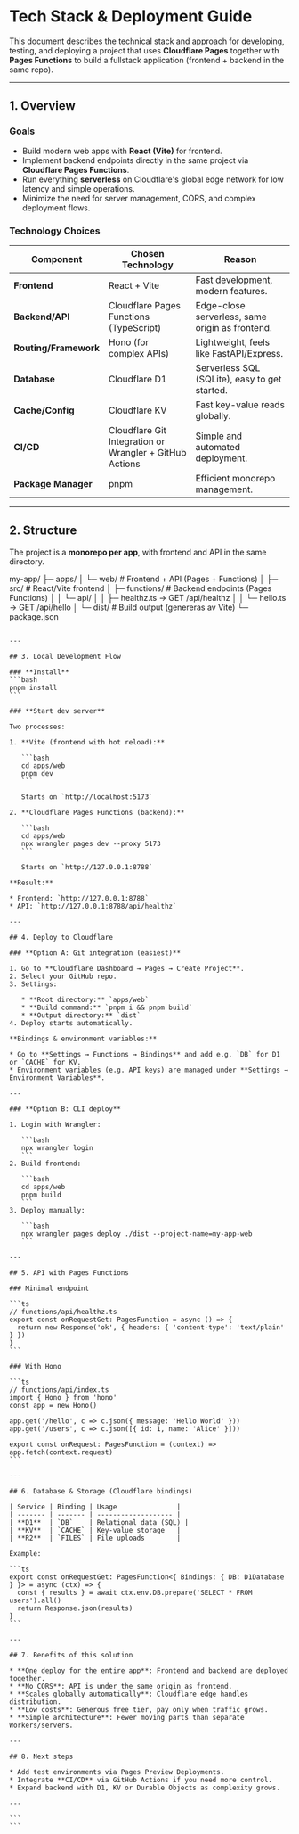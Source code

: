 # Tech Stack & Deployment Guide

This document describes the technical stack and approach for developing, testing, and deploying a project that uses **Cloudflare Pages** together with **Pages Functions** to build a fullstack application (frontend + backend in the same repo).

---

## 1. Overview

### **Goals**
- Build modern web apps with **React (Vite)** for frontend.
- Implement backend endpoints directly in the same project via **Cloudflare Pages Functions**.
- Run everything **serverless** on Cloudflare's global edge network for low latency and simple operations.
- Minimize the need for server management, CORS, and complex deployment flows.

### **Technology Choices**
| Component          | Chosen Technology            | Reason |
|--------------------|------------------------------|--------|
| **Frontend**       | React + Vite                 | Fast development, modern features. |
| **Backend/API**    | Cloudflare Pages Functions (TypeScript) | Edge-close serverless, same origin as frontend. |
| **Routing/Framework** | Hono (for complex APIs)   | Lightweight, feels like FastAPI/Express. |
| **Database**       | Cloudflare D1                | Serverless SQL (SQLite), easy to get started. |
| **Cache/Config**   | Cloudflare KV                | Fast key-value reads globally. |
| **CI/CD**          | Cloudflare Git Integration or Wrangler + GitHub Actions | Simple and automated deployment. |
| **Package Manager** | pnpm                        | Efficient monorepo management. |

---

## 2. Structure

The project is a **monorepo per app**, with frontend and API in the same directory.


my-app/
├─ apps/
│  └─ web/                 # Frontend + API (Pages + Functions)
│     ├─ src/              # React/Vite frontend
│     ├─ functions/        # Backend endpoints (Pages Functions)
│     │   └─ api/
│     │       ├─ healthz.ts  -> GET /api/healthz
│     │       └─ hello.ts    -> GET /api/hello
│     └─ dist/             # Build output (genereras av Vite)
└─ package.json

````

---

## 3. Local Development Flow

### **Install**
```bash
pnpm install
```

### **Start dev server**

Two processes:

1. **Vite (frontend with hot reload):**

   ```bash
   cd apps/web
   pnpm dev
   ```

   Starts on `http://localhost:5173`

2. **Cloudflare Pages Functions (backend):**

   ```bash
   cd apps/web
   npx wrangler pages dev --proxy 5173
   ```

   Starts on `http://127.0.0.1:8788`

**Result:**

* Frontend: `http://127.0.0.1:8788`
* API: `http://127.0.0.1:8788/api/healthz`

---

## 4. Deploy to Cloudflare

### **Option A: Git integration (easiest)**

1. Go to **Cloudflare Dashboard → Pages → Create Project**.
2. Select your GitHub repo.
3. Settings:

   * **Root directory:** `apps/web`
   * **Build command:** `pnpm i && pnpm build`
   * **Output directory:** `dist`
4. Deploy starts automatically.

**Bindings & environment variables:**

* Go to **Settings → Functions → Bindings** and add e.g. `DB` for D1 or `CACHE` for KV.
* Environment variables (e.g. API keys) are managed under **Settings → Environment Variables**.

---

### **Option B: CLI deploy**

1. Login with Wrangler:

   ```bash
   npx wrangler login
   ```
2. Build frontend:

   ```bash
   cd apps/web
   pnpm build
   ```
3. Deploy manually:

   ```bash
   npx wrangler pages deploy ./dist --project-name=my-app-web
   ```

---

## 5. API with Pages Functions

### Minimal endpoint

```ts
// functions/api/healthz.ts
export const onRequestGet: PagesFunction = async () => {
  return new Response('ok', { headers: { 'content-type': 'text/plain' } })
}
```

### With Hono

```ts
// functions/api/index.ts
import { Hono } from 'hono'
const app = new Hono()

app.get('/hello', c => c.json({ message: 'Hello World' }))
app.get('/users', c => c.json([{ id: 1, name: 'Alice' }]))

export const onRequest: PagesFunction = (context) => app.fetch(context.request)
```

---

## 6. Database & Storage (Cloudflare bindings)

| Service | Binding | Usage               |
| ------- | ------- | ------------------- |
| **D1**  | `DB`    | Relational data (SQL) |
| **KV**  | `CACHE` | Key-value storage   |
| **R2**  | `FILES` | File uploads        |

Example:

```ts
export const onRequestGet: PagesFunction<{ Bindings: { DB: D1Database } }> = async (ctx) => {
  const { results } = await ctx.env.DB.prepare('SELECT * FROM users').all()
  return Response.json(results)
}
```

---

## 7. Benefits of this solution

* **One deploy for the entire app**: Frontend and backend are deployed together.
* **No CORS**: API is under the same origin as frontend.
* **Scales globally automatically**: Cloudflare edge handles distribution.
* **Low costs**: Generous free tier, pay only when traffic grows.
* **Simple architecture**: Fewer moving parts than separate Workers/servers.

---

## 8. Next steps

* Add test environments via Pages Preview Deployments.
* Integrate **CI/CD** via GitHub Actions if you need more control.
* Expand backend with D1, KV or Durable Objects as complexity grows.

---

```
```
